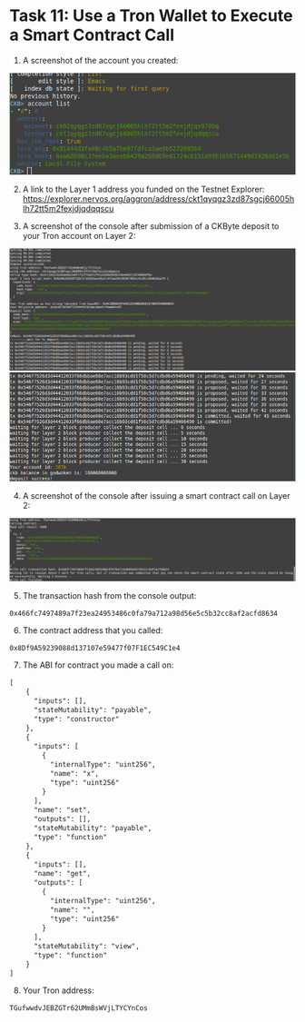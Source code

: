 # Task 11: Use a Tron Wallet to Execute a Smart Contract Call

1) A screenshot of the account you created:

![account](./accounts.png)

2) A link to the Layer 1 address you funded on the Testnet Explorer:
https://explorer.nervos.org/aggron/address/ckt1qyqgz3zd87sgcj66005hlh72tt5m2fexjdjqdqqscu

3) A screenshot of the console  after submission of a CKByte deposit to your Tron account on Layer 2:

![deposittron](./deposit1.png)
![deposittron2](./deposit2.png)

4) A screenshot of the console after issuing a smart contract call on Layer 2:

![troncall](./troncall.png)

5) The transaction hash from the console output:
```
0x466fc7497489a7f23ea24953486c0fa79a712a98d56e5c5b32cc8af2acfd8634
```
6) The contract address that you called:
```
0x8Df9A59239088d137107e59477f07F1EC549C1e4
```
7) The ABI for contract you made a call on:
```
[
    {
      "inputs": [],
      "stateMutability": "payable",
      "type": "constructor"
    },
    {
      "inputs": [
        {
          "internalType": "uint256",
          "name": "x",
          "type": "uint256"
        }
      ],
      "name": "set",
      "outputs": [],
      "stateMutability": "payable",
      "type": "function"
    },
    {
      "inputs": [],
      "name": "get",
      "outputs": [
        {
          "internalType": "uint256",
          "name": "",
          "type": "uint256"
        }
      ],
      "stateMutability": "view",
      "type": "function"
    }
]
```
8) Your Tron address:
```
TGufwwdvJEBZGTr62UMmBsWVjLTYCYnCos
```
